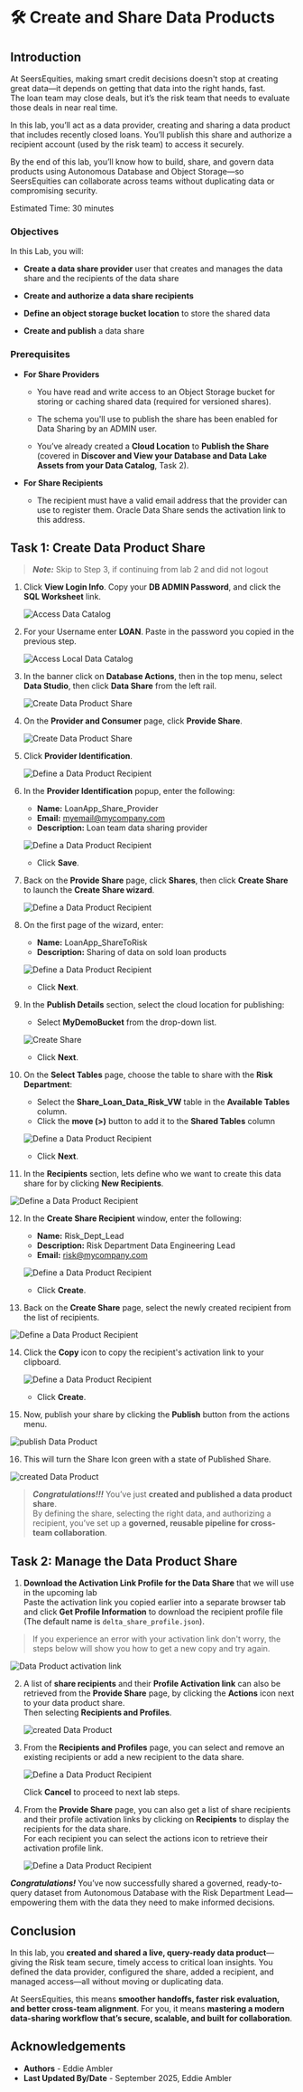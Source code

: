 # 🛠️ Create and Share Data Products

## Introduction

At SeersEquities, making smart credit decisions doesn't stop at creating great data—it depends on getting that data into the right hands, fast. <br>
The loan team may close deals, but it’s the risk team that needs to evaluate those deals in near real time.

In this lab, you’ll act as a data provider, creating and sharing a data product that includes recently closed loans. You’ll publish this share and authorize a recipient account (used by the risk team) to access it securely.

By the end of this lab, you’ll know how to build, share, and govern data products using Autonomous Database and Object Storage—so SeersEquities can collaborate across teams without duplicating data or compromising security.

Estimated Time: 30 minutes

### Objectives

In this Lab, you will:

* **Create a data share provider** user that creates and manages the data share and the recipients of the data share

* **Create and authorize a data share recipients**

* **Define an object storage bucket location** to store the shared data

* **Create and publish** a data share

 
### Prerequisites 

* **For Share Providers**

    * You have read and write access to an Object Storage bucket for storing or caching shared data (required for versioned shares).

    * The schema you'll use to publish the share has been enabled for Data Sharing by an ADMIN user.

    * You’ve already created a **Cloud Location** to **Publish the Share** (covered in **Discover and View your Database and Data Lake Assets from your Data Catalog**, Task 2).

* **For Share Recipients**

    * The recipient must have a valid email address that the provider can use to register them. Oracle Data Share sends the activation link to this address.

## Task 1: Create Data Product Share

> ***Note:*** Skip to Step 3, if continuing from lab 2 and did not logout

1. Click **View Login Info**. Copy your **DB ADMIN Password**, and click the **SQL Worksheet** link.

   ![Access Data Catalog](./images/start-demo.png "Access Local Data Catalog")  

2. For your Username enter **LOAN**. Paste in the password you copied in the previous step.

   ![Access Local Data Catalog](./images/sql-sign-in.png "Access Local Data Catalog")  

3. In the banner click on **Database Actions**, then in the top menu, select **Data Studio**, then click **Data Share** from the left rail.

   ![Create Data Product Share](./images/select-data-share.png "Create Data Product Share")

4. On the **Provider and Consumer** page, click **Provide Share**.

   ![Create Data Product Share](./images/select-provider-share.png "Create Data Product Share")

5. Click **Provider Identification**.

   ![Define a Data Product Recipient](./images/set-provider-id.png "Define a Data Product Recipient")

6.	In the **Provider Identification** popup, enter the following:

      * **Name:** LoanApp\_Share\_Provider
      * **Email:** myemail@mycompany.com
      * **Description:** Loan team data sharing provider

      ![Define a Data Product Recipient](./images/define-data-product-share-recipient-5.png "Define a Data Product Recipient")

      * Click **Save**.

7. Back on the **Provide Share** page, click **Shares**, then click **Create Share** to launch the **Create Share wizard**.

   ![Define a Data Product Recipient](./images/define-data-product-share-recipient-6.png "Define a Data Product Recipient")

8. On the first page of the wizard, enter:

      *  **Name:** LoanApp\_ShareToRisk
      *  **Description:** Sharing of data on sold loan products

   ![Define a Data Product Recipient](./images/create-share-general-risk.png "Define a Data Product Recipient")

      * Click **Next**.

9. In the **Publish Details** section, select the cloud location for publishing:

      * Select **MyDemoBucket** from the drop-down list.

   ![Create Share](./images/create-share-bucket.png "Define a Data Product Recipient")

      * Click **Next**.

10. On the **Select Tables** page, choose the table to share with the **Risk Department**:

      *  Select the **Share\_Loan\_Data\_Risk\_VW** table in the **Available Tables** column.
      *  Click the **move (>)** button to add it to the **Shared Tables** column

      ![Define a Data Product Recipient](./images/select-items-for-share.png "Define a Data Product Recipient")

      *  Click **Next**.

11. In the **Recipients** section, lets define who we want to create this data share for by clicking **New Recipients**.

   ![Define a Data Product Recipient](./images/define-data-product-share-recipient-10.png "Define a Data Product Recipient")

12. In the **Create Share Recipient** window, enter the following:

      *  **Name:** Risk\_Dept\_Lead  
      *  **Description:** Risk Department Data Engineering Lead
      *  **Email:** risk@mycompany.com

    ![Define a Data Product Recipient](./images/create-share-recipient-risk.png "Define a Data Product Recipient")

      * Click **Create**.

13. Back on the **Create Share** page, select the newly created recipient from the list of recipients.

   ![Define a Data Product Recipient](./images/selectrecipientdrop.png "Define")

14. Click the **Copy** icon to copy the recipient's activation link to your clipboard.

    ![Define a Data Product Recipient](./images/create-risk-recipient.png "Define a Data Product Recipient")

      * Click **Create**.
  
15. Now, publish your share by clicking the **Publish** button from the actions menu.

   ![publish Data Product ](./images/publishshare.png "")

16. This will turn the Share Icon green with a state of Published Share.  

   ![created Data Product ](./images/sharecreated.png "")

   >***Congratulations!!!*** You’ve just **created and published a data product share**. <br> 
   By defining the share, selecting the right data, and authorizing a recipient, you’ve set up a **governed, reusable pipeline for cross-team collaboration**.


## Task 2: Manage the Data Product Share

1. **Download the Activation Link Profile for the Data Share** that we will use in the upcoming lab <br>
Paste the activation link you copied earlier into a separate browser tab and click **Get Profile Information** to download the recipient profile file (The default name is `delta_share_profile.json`).

>If you experience an error with your activation link don't worry, the steps below will show you how to get a new copy and try again.

   ![Data Product activation link](./images/Paste-activation-link-in-window.png "")

2. A list of **share recipients** and their **Profile Activation link** can also be retrieved from the **Provide Share** page, by clicking the **Actions** icon next to your data product share. <br> Then selecting **Recipients and Profiles**.

   ![created Data Product ](./images/manageshare.png "")

3. From the **Recipients and Profiles** page, you can select and remove an existing recipients or add a new recipient to the data share.

      ![Define a Data Product Recipient](./images/manage-data-product-share-risk-3.png "Define a Data Product Recipient")

      Click **Cancel** to proceed to next lab steps.

4. From the **Provide Share** page, you can also get a list of share recipients and their profile activation links by clicking on  **Recipients** to display the recipients for the data share. <br> For each recipient you can select the actions icon to retrieve their activation profile link.

      ![Define a Data Product Recipient](./images/create-risk-dept-recipient.png "Define a Data Product Recipient")


***Congratulations!*** You’ve now successfully shared a governed, ready-to-query dataset from Autonomous Database with the Risk Department Lead—empowering them with the data they need to make informed decisions.

## Conclusion

In this lab, you **created and shared a live, query-ready data product**—giving the Risk team secure, timely access to critical loan insights. You defined the data provider, configured the share, added a recipient, and managed access—all without moving or duplicating data.

At SeersEquities, this means **smoother handoffs, faster risk evaluation, and better cross-team alignment**. For you, it means **mastering a modern data-sharing workflow that’s secure, scalable, and built for collaboration**.

## Acknowledgements
* **Authors** - Eddie Ambler
* **Last Updated By/Date** - September 2025, Eddie Ambler

